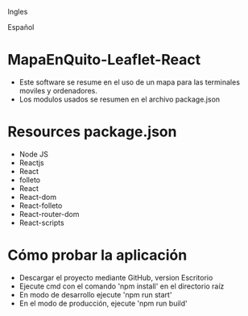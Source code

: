 Ingles



Español

# MapaEnQuito-Leaflet-React

- Este software se resume en el uso de un mapa para las terminales moviles y ordenadores.
- Los modulos usados se resumen en el archivo package.json

# Resources package.json

- Node JS
- Reactjs
- React
- folleto
- React
- React-dom
- React-folleto
- React-router-dom
- React-scripts

# Cómo probar la aplicación

- Descargar el proyecto mediante GitHub, version Escritorio
- Ejecute cmd con el comando 'npm install' en el directorio raíz
- En modo de desarrollo ejecute 'npm run start'
- En el modo de producción, ejecute 'npm run build'
